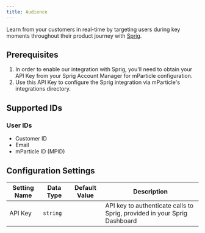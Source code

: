 ```yaml
---
title: Audience
---
```


Learn from your customers in real-time by targeting users during key moments throughout their product journey with [Sprig](https://sprig.com/?&utm_source=mparticle_2021-10-03&utm_medium=integration&utm_campaign=mparticle).

## Prerequisites 

1.  In order to enable our integration with Sprig, you'll need to obtain your API Key from your Sprig Account Manager for mParticle configuration.
2.  Use this API Key to configure the Sprig integration via mParticle's integrations directory.

## Supported IDs

### User IDs

* Customer ID
* Email
* mParticle ID (MPID)

## Configuration Settings

Setting Name | Data Type | Default Value | Description 
|---|---|---|---
API Key | `string`| | API key to authenticate calls to Sprig, provided in your Sprig Dashboard
